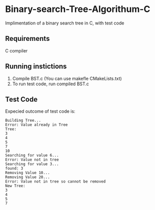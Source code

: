 # Binary-search-Tree-Algorithum-C

Implimentation of a binary search tree in C, with test code

## Requirements
C compiler

## Running instictions
1. Compile BST.c (You can use makefle CMakeLists.txt)
2. To run test code, run compiled BST.c

## Test Code
Expecied outcome of test code is:
~~~
Building Tree...
Error: Value already in Tree
Tree:
3
4
5
7
10
Searching for value 6...
Error: Value not in tree
Searching for value 3...
found: 3
Removing Value 10...
Removing Value 20...
Error: Value not in tree so cannot be removed
New Tree:
3
4
5
7
~~~

